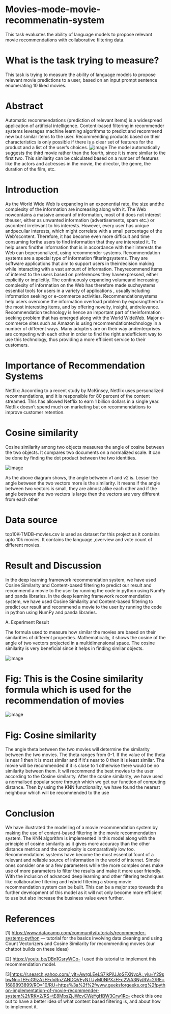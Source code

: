 # Movies-mode-movie-recommenatin-system

This task evaluates the ability of language models to propose relevant movie recommendations with collaborative filtering data.

# What is the task trying to measure?

This task is trying to measure the ability of language models to propose relevant movie predictions to a user, based on an input prompt sentence enumerating 10 liked movies.

# Abstract

Automatic recommendations (prediction of relevant items) is a widespread application of artificial intelligence. Content-based filtering in recommender systems leverages machine learning algorithms to predict and recommend new but similar items to the user. Recommending products based on their characteristics is only possible if there is a clear set of features for the product and a list of the user’s choices. 
![image](https://github.com/Urmila2003/Moviesmode-movie-recommenatin-system/assets/109129599/edbf66ae-27da-4426-9896-d3436567317a)
The model automatically suggests the third movie rather than the fourth, since it is more similar to the first two. This similarity can be calculated based on a number of features like the actors and actresses in the movie, the director, the genre, the duration of the film, etc.

# Introduction

As the World Wide Web is expanding in an exponential rate, the size andthe complexity of the information are increasing along with it. The Web nowcontains a massive amount of information, most of it does not interest theuser, either as unwanted information (advertisements, spam etc.) or ascontent irrelevant to his interests. However, every user has unique andpeculiar interests, which might correlate with a small percentage of the Web'scontent.  Therefore, it has become even more difficult and time consuming forthe users to find information that they are interested it. To help users findthe information that is in accordance with their interests the Web can bepersonalized, using recommender systems.
Recommendation systems are a special type of information filteringsystems. They are software applications that aim to support users in theirdecision making while interacting with a vast amount of information. Theyrecommend items of interest to the users based on preferences they haveexpressed, either explicitly or implicitly. The continuously expanding volumeand increasing complexity of information on the Web has therefore made suchsystems essential tools for users in a variety of applications , usuallyincluding information seeking or e-commerce activities. Recommendationsystems help users overcome the information overload problem by exposingthem to the most interesting items, and by offering novelty, insight, andrelevance. Recommendation technology is hence an important part of theinformation seeking problem that has emerged along with the World WideWeb. Major e-commerce sites such as Amazon is using recommendationtechnology in a number of different ways. Many adopters are on their way andenterprises are competing with each other in order to find the right andefficient way to use this technology, thus providing a more efficient service to their customers.

# Importance of Recommendation Systems

Netflix: According to a recent study by McKinsey, Netflix uses personalized recommendations, and it is responsible for 80 percent of the content streamed. This has allowed Netflix to earn 1 billion dollars in a single year. Netflix doesn’t spend much on marketing but on recommendations to improve customer retention.

# Cosine similarity

 Cosine  similarity among  two  objects measures  the  angle of cosine between  the two objects.  It compares two  documents on  a  normalized  scale.  It  can  be  done  by  finding  the  dot product between the two identities.
 
![image](https://github.com/Urmila2003/Movies-mode-movie-recommenatin-system/assets/109129599/dc813520-a97b-4e19-bd98-a31b8cf1a58d)


 As the above diagram shows, the angle between v1 and v2 is. Lesser  the angle  between the  two vectors  more is the similarity.  It  means  if the  angle  between  two  vectors  is small,  they  are  almost alike  each  other  and  if  the angle between the two vectors is large then the vectors are very different from each other

# Data source

top10K-TMDB-movies.csv is used as dataset for this project as it contains upto 10k movies. It contains the language ,overview and vote count of different movies.

# Result and Discussion

In the deep learning framework recommendation system, we have used  Cosine Similarity  and Content-based filtering  to predict  our result  and recommend  a  movie  to  the user  by running  the  code  in  python  using  NumPy  and  panda libraries.
In the deep learning framework recommendation system, we have used  Cosine Similarity  and Content-based filtering  to predict  our result  and recommend  a  movie  to  the user  by running  the  code  in  python  using  NumPy  and  panda libraries.

A. Experiment Result 

The  formula used  to measure  how  similar the  movies are based  on  their  similarities  of  different  properties. Mathematically,  it  shows  the  cosine  of  the  angle  of  two vectors  projected  in a  multidimensional space.  The cosine similarity is very beneficial since it helps in finding similar objects.

![image](https://github.com/Urmila2003/Movies-mode-movie-recommenatin-system/assets/109129599/2b1812b3-a285-41ff-b595-ae5172c5fd3d)

# Fig: This is the Cosine similarity formula which is used for the recommendation of movies 

![image](https://github.com/Urmila2003/Movies-mode-movie-recommenatin-system/assets/109129599/25ccac4b-ad31-4260-8534-c1bb0d9c7648)

# Fig: Cosine similarity

The angle theta between the two movies will determine the similarity between the two movies. The theta ranges from 0-1. If the value of the  theta is near 1 then it is most similar and if it's near to 0 then it is least similar. The movie will be recommended if it is close to 1 otherwise there would be no similarity between them. It will recommend the best movies to  the  user  according  to  the  Cosine  similarity.  After  the cosine similarity, we have used  a  normalised popular score through which  we get our  function of computing distance. Then  by using  the KNN  functionality, we  have found the nearest neighbour which will be recommended to the use

# Conclusion

We  have  illustrated  the  modelling  of  a  movie recommendation system by making the use of content-based filtering  in the  movie recommendation  system. The  KNN algorithm  is  implemented  in  this  model  along  with  the principle of cosine similarity as it gives more accuracy than the  other  distance  metrics  and  the  complexity  is comparatively low too. 
Recommendations systems have  become the most  essential fount of a relevant and reliable source of information in the world  of  internet.  Simple  ones  consider  one  or  a  few parameters while the more complex ones make use of more parameters  to  filter  the  results  and  make  it  more  user friendly. With the inclusion  of advanced deep learning  and other  filtering  techniques  like  collaborative  filtering  and hybrid filtering a strong movie recommendation system can be  built.  This  can  be  a  major  step  towards  the  further development of this model as it will not only become more efficient  to  use  but also  increase  the  business  value even further.

# References
[1] https://www.datacamp.com/community/tutorials/recommender-systems-python — tutorial for the basics involving data cleaning and using Count Vectorizers and Cosine Similarity for recommending movies (our chatbot builds on these ideas)

[2] https://youtu.be/DBn1GsryWCo- I used this tutorial to implement this recommendation model.

[3]https://r.search.yahoo.com/_ylt=AwrgLEeLS7lkPiUJoSFXNyoA;_ylu=Y29sbwNncTEEcG9zAzEEdnRpZANDQVEyNTUyM0NPXzEEc2VjA3Ny/RV=2/RE=1689893899/RO=10/RU=https%3a%2f%2fwww.geeksforgeeks.org%2fpython-implementation-of-movie-recommender-system%2f/RK=2/RS=tE8MbsZjJWcvCWeYgHBW3Crw1Rc- check this one out to have a better idea of what content based filtering is, and about how to implement it.
